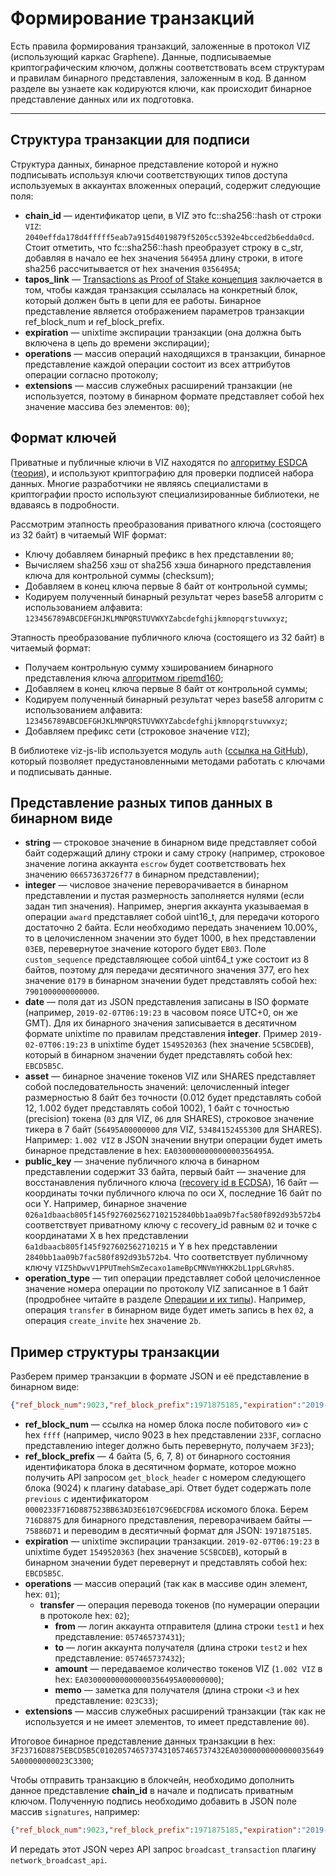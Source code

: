 # Формирование транзакций

Есть правила формирования транзакций, заложенные в протокол VIZ (использующий каркас Graphene). Данные, подписываемые криптографическим ключом, должны соответствовать всем структурам и правилам бинарного представления, заложенным в код. В данном разделе вы узнаете как кодируются ключи, как происходит бинарное представление данных или их подготовка.

***

## Структура транзакции для подписи

Структура данных, бинарное представление которой и нужно подписывать используя ключи соответствующих типов доступа используемых в аккаунтах вложенных операций, содержит следующие поля:
 - **chain_id** — идентификатор цепи, в VIZ это fc::sha256::hash от строки `VIZ`: `2040effda178d4fffff5eab7a915d4019879f5205cc5392e4bcced2b6edda0cd`. Стоит отметить, что fc::sha256::hash преобразует строку в c_str, добавляя в начало ее hex значения `56495A` длину строки, в итоге sha256 рассчитывается от hex значения `0356495A`;
 - **tapos_link** — [Transactions as Proof of Stake концепция](Ru-State#Уникальность-транзакций-и-tapos-transactions-as-proof-of-stake) заключается в том, чтобы каждая транзакция ссылалась на конкретный блок, который должен быть в цепи для ее работы. Бинарное представление является отображением параметров транзакции ref_block_num и ref_block_prefix.
 - **expiration** — unixtime экспирации транзакции (она должна быть включена в цепь до времени экспирации);
 - **operations** — массив операций находящихся в транзакции, бинарное представление каждой операции состоит из всех аттрибутов операции согласно протоколу;
 - **extensions** — массив служебных расширений транзакции (не используется, поэтому в бинарном формате представляет собой hex значение массива без элементов: `00`);

## Формат ключей

Приватные и публичные ключи в VIZ находятся по [алгоритму ESDCA](https://ru.wikipedia.org/wiki/ECDSA) ([теория](https://habr.com/ru/post/188958/)), и используют криптографию для проверки подписей набора данных. Многие разработчики не являясь специалистами в криптографии просто используют специализированные библиотеки, не вдаваясь в подробности.

Рассмотрим этапность преобразования приватного ключа (состоящего из 32 байт) в читаемый WIF формат:
 - Ключу добавляем бинарный префикс в hex представлении `80`;
 - Вычисляем sha256 хэш от sha256 хэша бинарного представления ключа для контрольной суммы (checksum);
 - Добавляем в конец ключа первые 8 байт от контрольной суммы;
 - Кодируем полученный бинарный результат через base58 алгоритм с использованием алфавита: `123456789ABCDEFGHJKLMNPQRSTUVWXYZabcdefghijkmnopqrstuvwxyz`;

Этапность преобразование публичного ключа (состоящего из 32 байт) в читаемый формат:
 - Получаем контрольную сумму хэшированием бинарного представления ключа [алгоритмом ripemd160](https://ru.wikipedia.org/wiki/RIPEMD-160);
 - Добавляем в конец ключа первые 8 байт от контрольной суммы;
 - Кодируем полученный бинарный результат через base58 алгоритм с использованием алфавита: `123456789ABCDEFGHJKLMNPQRSTUVWXYZabcdefghijkmnopqrstuvwxyz`;
 - Добавляем префикс сети (строковое значение `VIZ`);

В библиотеке viz-js-lib используется модуль `auth` ([ссылка на GitHub](https://github.com/VIZ-Blockchain/viz-js-lib/blob/master/src/auth/index.js)), который позволяет предустановленными методами работать с ключами и подписывать данные.

## Представление разных типов данных в бинарном виде

 - **string** — строковое значение в бинарном виде представляет собой байт содержащий длину строки и саму строку (например, строковое значение логина аккаунта `escrow` будет соответствовать hex значению `06657363726f77` в бинарном представлении);
 - **integer** — числовое значение переворачивается в бинарном представлении и пустая размерность заполняется нулями (если задан тип значения). Например, энергия аккаунта указываемая в операции `award` представляет собой uint16_t, для передачи которого достаточно 2 байта. Если необходимо передать значением 10.00%, то в целочисленном значении это будет 1000, в hex представлении `03EB`, перевернутое значение которого будет `EB03`. Поле `custom_sequence` представляющее собой uint64_t уже состоит из 8 байтов, поэтому для передачи десятичного значения 377, его hex значение `0179` в бинарном значении будет представлять собой hex: `7901000000000000`.
 - **date** — поля дат из JSON представления записаны в ISO формате (например, `2019-02-07T06:19:23` в часовом поясе UTC+0, он же GMT). Для их бинарного значения записывается в десятичном формате unixtime по правилам представления **integer**. Пример `2019-02-07T06:19:23` в unixtime будет `1549520363` (hex значение `5C5BCDEB`), который в бинарном значении будет представлять собой hex: `EBCD5B5C`.
 - **asset** — бинарное значение токенов VIZ или SHARES представляет собой последовательность значений: целочисленный integer размерностью 8 байт без точности (0.012 будет представлять собой 12, 1.002 будет представлять собой 1002), 1 байт с точностью (precision) токена (`03` для VIZ, `06` для SHARES), строковое значение тикера в 7 байт (`56495A00000000` для VIZ, `53484152455300` для SHARES). Например: `1.002 VIZ` в JSON значении внутри операции будет иметь бинарное представление в hex: `EA030000000000000356495A`.
 - **public_key** — значение публичного ключа в бинарном представлении содержит 33 байта, первый байт — значение для восстанавления публичного ключа ([recovery id в ECDSA](https://crypto.stackexchange.com/questions/18105/how-does-recovering-the-public-key-from-an-ecdsa-signature-work)), 16 байт — координаты точки публичного ключа по оси X, последние 16 байт по оси Y. Например, бинарное значение `026a1dbaacb805f145f9276025627102152840bb1aa09b7fac580f892d93b572b4` соответствует приватному ключу с recovery_id равным `02` и точке с координатами X в hex представлении `6a1dbaacb805f145f927602562710215` и Y в hex представлении `2840bb1aa09b7fac580f892d93b572b4`. Что соответствует публичному ключу `VIZ5hDwvV1PPUTmehSmZecaxo1ameBpCMNVmYHKK2bL1ppLGRvh85`.
 - **operation_type** — тип операции представляет собой целочисленное значение номера операции по протоколу VIZ записанное в 1 байт (продробнее читайте в разделе [Операции и их типы](Ru-Operations)). Например, операция `transfer` в бинарном виде будет иметь запись в hex `02`, а операция `create_invite` hex значение `2b`.

## Пример структуры транзакции

Разберем пример транзакции в формате JSON и её представление в бинарном виде:

```json
{"ref_block_num":9023,"ref_block_prefix":1971875185,"expiration":"2019-02-07T06:19:23","operations":[["transfer",{"from":"test1","to":"test2","amount":"1.002 VIZ","memo":"<3"}]],"extensions":[]}
```

 - **ref_block_num** — ссылка на номер блока после побитового «и» с hex `ffff` (например, число 9023 в hex представлении `233F`, согласно представлению integer должно быть перевернуто, получаем `3F23`);
 - **ref_block_prefix** — 4 байта (5, 6, 7, 8) от бинарного состояния идентификатора блока в десятичном формате, которое можно получить API запросом `get_block_header` с номером следующего блока (9024) к плагину database_api. Ответ будет содержать поле `previous` с идентификатором `0000233F716D887523BB63AD3E6107C96EDCFD8A` искомого блока. Берем `716D8875` для бинарного представления, переворачиваем байты — `75886D71` и переводим в десятичный формат для JSON: `1971875185`.
 - **expiration** — unixtime экспирации транзакции. `2019-02-07T06:19:23` в unixtime будет `1549520363` (hex значение `5C5BCDEB`), который в бинарном значении будет перевернут и представлять собой hex: `EBCD5B5C`.
 - **operations** — массив операций (так как в массиве один элемент, hex: `01`);
   - **transfer** — операция перевода токенов (по нумерации операции в протоколе hex: `02`);
     - **from** — логин аккаунта отправителя (длина строки `test1` и hex представление: `057465737431`);
     - **to** — логин аккаунта получателя (длина строки `test2` и hex представление: `057465737432`);
     - **amount** — передаваемое количество токенов VIZ (`1.002 VIZ` в hex: `EA030000000000000356495A00000000`);
     - **memo** — заметка для получателя (длина строки `<3` и hex представление: `023C33`);
 - **extensions** — массив служебных расширений транзакции (так как не используется и не имеет элементов, то имеет представление `00`).

Итоговое бинарное представление данных транзакции в hex: `3F23716D8875EBCD5B5C0102057465737431057465737432EA030000000000000356495A00000000023C3300`;

Чтобы отправить транзакцию в блокчейн, необходимо дополнить данное представление **chain_id** в начале и подписать приватным ключом. Полученную подпись необходимо добавить в JSON поле массив `signatures`, например:

```json
{"ref_block_num":9023,"ref_block_prefix":1971875185,"expiration":"2019-02-07T06:19:23","operations":[["transfer",{"from":"test1","to":"test2","amount":"1.002 VIZ","memo":"<3"}]],"extensions":[],"signatures":["1f500f2a5d721e45c53e76fca786d690c7c0556f1923aa07c944e26614b50481d353e88f82e731be74c18e3fb8d117dc992a475991974b6e1364a66f5ccb618f83"]}
```

И передать этот JSON через API запрос `broadcast_transaction` плагину `network_broadcast_api`.
